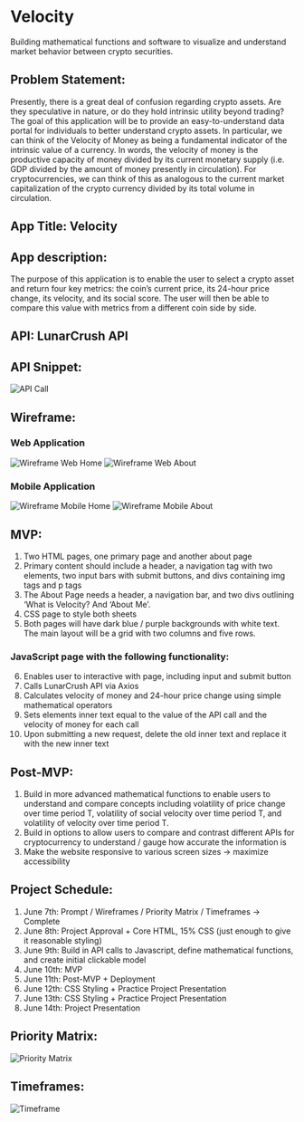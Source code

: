 # Velocity
Building mathematical functions and software to visualize and understand market behavior between crypto securities.

## Problem Statement:
Presently, there is a great deal of confusion regarding crypto assets. Are they speculative in nature, or do they hold intrinsic utility beyond trading? The goal of this application will be to provide an easy-to-understand data portal for individuals to better understand crypto assets. In particular, we can think of the Velocity of Money as being a fundamental indicator of the intrinsic value of a currency. In words, the velocity of money is the productive capacity of money divided by its current monetary supply (i.e. GDP divided by the amount of money presently in circulation). For cryptocurrencies, we can think of this as analogous to the current market capitalization of the crypto currency divided by its total volume in circulation. 
## App Title: Velocity
## App description: 
The purpose of this application is to enable the user to select a crypto asset and return four key metrics: the coin’s current price, its 24-hour price change, its velocity, and its social score. The user will then be able to compare this value with metrics from a different coin side by side.
## API: LunarCrush API
## API Snippet: 
![API Call](/images/API-example.png)


## Wireframe:
### Web Application
![Wireframe Web Home](/images/wireframe-homepage.png)
![Wireframe Web About](/images/wireframe-about-page.png)
### Mobile Application
![Wireframe Mobile Home](/images/wireframe-mobile-home.png)
![Wireframe Mobile About](/images/wireframe-mobile-about.png)

## MVP:
1. Two HTML pages, one primary page and another about page
2. Primary content should include a header, a navigation tag with two elements, two input bars with submit buttons, and divs containing img tags and p tags
3. The About Page needs a header, a navigation bar, and two divs outlining ‘What is Velocity? And ‘About Me’.
4. CSS page to style both sheets
5. Both pages will have dark blue / purple backgrounds with white text. The main layout will be a grid with two columns and five rows.
### JavaScript page with the following functionality:
6. Enables user to interactive with page, including input and submit button
7. Calls LunarCrush API via Axios
8. Calculates velocity of money and 24-hour price change  using simple mathematical operators
9. Sets elements inner text equal to the value of the API call and the velocity of money for each call
10. Upon submitting a new request, delete the old inner text and replace it with the new inner text
## Post-MVP:
1. Build in more advanced mathematical functions to enable users to understand and compare concepts including volatility of price change over time period T, volatility of social velocity over time period T, and volatility of velocity over time period T.
2. Build in options to allow users to compare and contrast different APIs for cryptocurrency to understand / gauge how accurate the information is
3. Make the website responsive to various screen sizes → maximize accessibility
## Project Schedule:
1. June 7th: Prompt / Wireframes / Priority Matrix / Timeframes → Complete
2. June 8th: Project Approval + Core HTML, 15% CSS (just enough to give it reasonable styling)
3. June 9th: Build in API calls to Javascript, define mathematical functions, and create initial clickable model
4. June 10th: MVP
5. June 11th: Post-MVP + Deployment
6. June 12th: CSS Styling + Practice Project Presentation
7. June 13th: CSS Styling + Practice Project Presentation
8. June 14th: Project Presentation
## Priority Matrix:
![Priority Matrix](/images/priority-matrix.png)

## Timeframes: 
![Timeframe](/images/timeframe-new.png)



